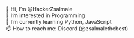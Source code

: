 👋 Hi, I’m @HackerZsalmale <br>
👀 I’m interested in Programming <br>
🌱 I’m currently learning Python, JavaScript <br>
📫 How to reach me: Discord (@zsalmalethebest) <br>
